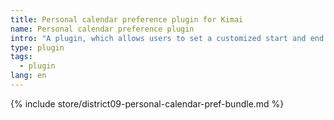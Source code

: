 ```yaml
---
title: Personal calendar preference plugin for Kimai
name: Personal calendar preference plugin
intro: "A plugin, which allows users to set a customized start and end time for the calendar display in their personal preferences."
type: plugin
tags:
  - plugin
lang: en
---
```


{% include store/district09-personal-calendar-pref-bundle.md %}
